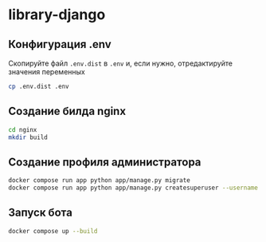 # library-django

## Конфигурация .env

Скопируйте файл `.env.dist` в `.env` и, если нужно, отредактируйте значения переменных

```bash
cp .env.dist .env
```

## Создание билда nginx

```bash
cd nginx
mkdir build
```

## Создание профиля администратора
```bash
docker compose run app python app/manage.py migrate
docker compose run app python app/manage.py createsuperuser --username admin --email admin@example.com
```

## Запуск бота

```bash
docker compose up --build
```